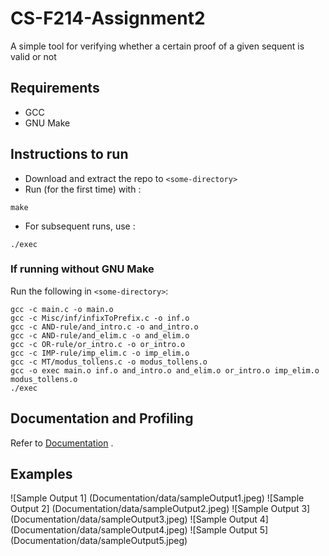 # CS-F214-Assignment2
A simple tool for verifying whether a certain proof of a given sequent is valid or not

## Requirements 
* GCC
* GNU Make

## Instructions to run
* Download and extract the repo to `<some-directory>`
* Run (for the first time) with :
```console
make
```
* For subsequent runs, use :
```console
./exec
```
### If running without GNU Make
Run the following in `<some-directory>`:
```console
gcc -c main.c -o main.o
gcc -c Misc/inf/infixToPrefix.c -o inf.o
gcc -c AND-rule/and_intro.c -o and_intro.o
gcc -c AND-rule/and_elim.c -o and_elim.o
gcc -c OR-rule/or_intro.c -o or_intro.o
gcc -c IMP-rule/imp_elim.c -o imp_elim.o
gcc -c MT/modus_tollens.c -o modus_tollens.o
gcc -o exec main.o inf.o and_intro.o and_elim.o or_intro.o imp_elim.o modus_tollens.o
./exec
```

## Documentation and Profiling
Refer to [Documentation](Documentation) .

## Examples
![Sample Output 1] (Documentation/data/sampleOutput1.jpeg)
![Sample Output 2] (Documentation/data/sampleOutput2.jpeg)
![Sample Output 3] (Documentation/data/sampleOutput3.jpeg)
![Sample Output 4] (Documentation/data/sampleOutput4.jpeg)
![Sample Output 5] (Documentation/data/sampleOutput5.jpeg)
